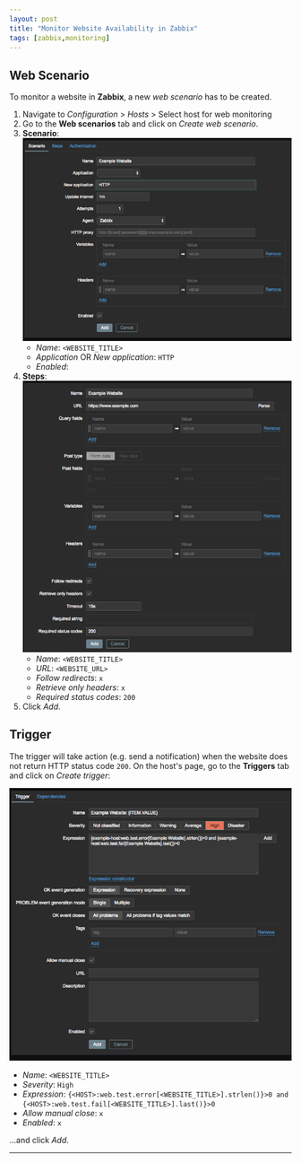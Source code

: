 ```yaml
---
layout: post
title: "Monitor Website Availability in Zabbix"
tags: [zabbix,monitoring]
---
```


## Web Scenario
To monitor a website in **Zabbix**, a new *web scenario* has to be created.

1. Navigate to *Configuration* > *Hosts* > Select host for web monitoring
2. Go to the **Web scenarios** tab and click on *Create web scenario*.
3. **Scenario**:
   ![scenario.png](/files/zabbix-website-monitoring/scenario.png)
   - *Name*: `<WEBSITE_TITLE>`
   - *Application* OR *New application*: `HTTP`
   - *Enabled*: 
4. **Steps**:
   ![steps.png](/files/zabbix-website-monitoring/steps.png)
   - *Name*: `<WEBSITE_TITLE>`
   - *URL*: `<WEBSITE_URL>`
   - *Follow redirects*: `x`
   - *Retrieve only headers*: `x`
   - *Required status codes*: `200`
5. Click *Add*.

## Trigger
The trigger will take action (e.g. send a notification) when the website does not return HTTP status code `200`.
On the host's page, go to the **Triggers** tab and click on *Create trigger*:

![trigger.png](/files/zabbix-website-monitoring/trigger.png)
- *Name*: `<WEBSITE_TITLE>`
- *Severity*: `High`
- *Expression*: `{<HOST>:web.test.error[<WEBSITE_TITLE>].strlen()}>0 and {<HOST>:web.test.fail[<WEBSITE_TITLE>].last()}>0`
- *Allow manual close*: `x`
- *Enabled*: `x`

...and click *Add*.

---
